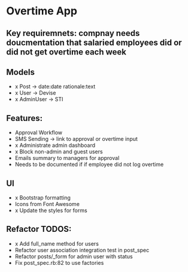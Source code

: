 # Overtime App

## Key requiremnets: compnay needs doucmentation that salaried employees did or did not get overtime each week

## Models
- x Post -> date:date rationale:text
- x User -> Devise
- x AdminUser -> STI

## Features:
- Approval Workflow
- SMS Sending -> link to approval or overtime input
- x Administrate admin dashboard
- x Block non-admin and guest users
- Emails summary to managers for approval
- Needs to be documented if if employee did not log overtime

## UI
- x Bootstrap formatting
- Icons from Font Awesome
- x Update the styles for forms

## Refactor TODOS:
- x Add full_name method for users
- Refactor user association integration test in post_spec
- Refactor posts/_form for admin user with status
- Fix post_spec.rb:82 to use factories
